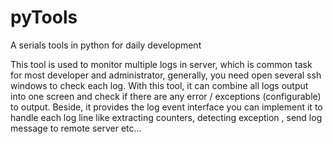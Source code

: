 # pyTools

A serials tools in python for daily development

This tool is used to monitor multiple logs in server, which is common task for most developer and administrator, generally, you need open several ssh windows to check each log. With this tool, it can combine all logs output into one screen and check if there are any error / exceptions (configurable) to output. Beside, it provides the log event interface you can implement it to handle each log line like extracting counters, detecting exception , send log message to remote server etc...

